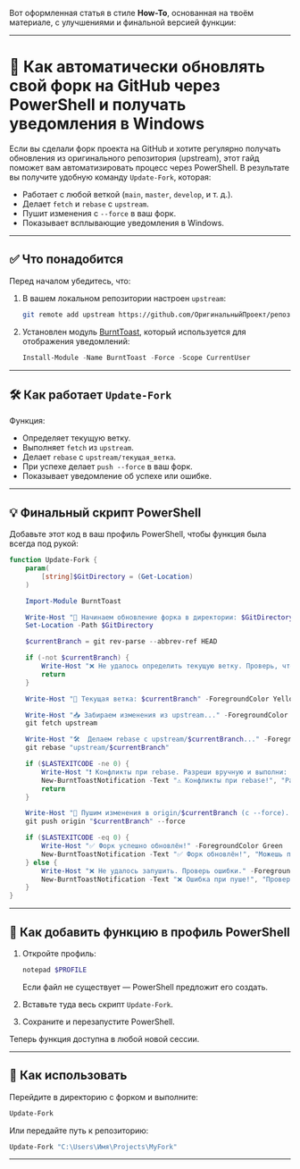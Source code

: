 Вот оформленная статья в стиле **How-To**, основанная на твоём материале, с улучшениями и финальной версией функции:

---

# 🔄 Как автоматически обновлять свой форк на GitHub через PowerShell и получать уведомления в Windows

Если вы сделали форк проекта на GitHub и хотите регулярно получать обновления из оригинального репозитория (upstream), этот гайд поможет вам автоматизировать процесс через PowerShell. В результате вы получите удобную команду `Update-Fork`, которая:

* Работает с любой веткой (`main`, `master`, `develop`, и т. д.).
* Делает `fetch` и `rebase` с `upstream`.
* Пушит изменения с `--force` в ваш форк.
* Показывает всплывающие уведомления в Windows.

---

## ✅ Что понадобится

Перед началом убедитесь, что:

1. В вашем локальном репозитории настроен `upstream`:

   ```bash
   git remote add upstream https://github.com/ОригинальныйПроект/репозиторий.git
   ```

2. Установлен модуль [BurntToast](https://www.powershellgallery.com/packages/BurntToast), который используется для отображения уведомлений:

   ```powershell
   Install-Module -Name BurntToast -Force -Scope CurrentUser
   ```

---

## 🛠 Как работает `Update-Fork`

Функция:

* Определяет текущую ветку.
* Выполняет `fetch` из `upstream`.
* Делает `rebase` с `upstream/текущая_ветка`.
* При успехе делает `push --force` в ваш форк.
* Показывает уведомление об успехе или ошибке.

---

## 💡 Финальный скрипт PowerShell

Добавьте этот код в ваш профиль PowerShell, чтобы функция была всегда под рукой:

```powershell
function Update-Fork {
    param(
        [string]$GitDirectory = (Get-Location)
    )

    Import-Module BurntToast

    Write-Host "🔄 Начинаем обновление форка в директории: $GitDirectory" -ForegroundColor Cyan
    Set-Location -Path $GitDirectory

    $currentBranch = git rev-parse --abbrev-ref HEAD

    if (-not $currentBranch) {
        Write-Host "❌ Не удалось определить текущую ветку. Проверь, что ты в Git-репозитории." -ForegroundColor Red
        return
    }

    Write-Host "📍 Текущая ветка: $currentBranch" -ForegroundColor Yellow

    Write-Host "📥 Забираем изменения из upstream..." -ForegroundColor Cyan
    git fetch upstream

    Write-Host "🛠️  Делаем rebase с upstream/$currentBranch..." -ForegroundColor Cyan
    git rebase "upstream/$currentBranch"

    if ($LASTEXITCODE -ne 0) {
        Write-Host "❗ Конфликты при rebase. Разреши вручную и выполни: git rebase --continue" -ForegroundColor Red
        New-BurntToastNotification -Text "⚠️ Конфликты при rebase!", "Разреши вручную и продолжи."
        return
    }

    Write-Host "🚀 Пушим изменения в origin/$currentBranch (с --force)..." -ForegroundColor Cyan
    git push origin "$currentBranch" --force

    if ($LASTEXITCODE -eq 0) {
        Write-Host "✅ Форк успешно обновлён!" -ForegroundColor Green
        New-BurntToastNotification -Text "✅ Форк обновлён!", "Можешь продолжать работу!"
    } else {
        Write-Host "❌ Не удалось запушить. Проверь ошибки." -ForegroundColor Red
        New-BurntToastNotification -Text "❌ Ошибка при пуше!", "Проверь конфликты вручную."
    }
}
```

---

## 💾 Как добавить функцию в профиль PowerShell

1. Откройте профиль:

   ```powershell
   notepad $PROFILE
   ```

   Если файл не существует — PowerShell предложит его создать.

2. Вставьте туда весь скрипт `Update-Fork`.

3. Сохраните и перезапустите PowerShell.

Теперь функция доступна в любой новой сессии.

---

## 🚀 Как использовать

Перейдите в директорию с форком и выполните:

```powershell
Update-Fork
```

Или передайте путь к репозиторию:

```powershell
Update-Fork "C:\Users\Имя\Projects\MyFork"
```

---


